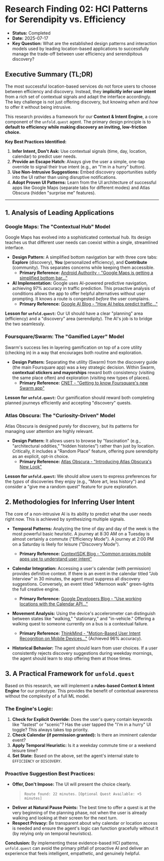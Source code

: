 # Research Finding 02: HCI Patterns for Serendipity vs. Efficiency

-   **Status:** Completed
-   **Date:** 2025-07-17
-   **Key Question:** What are the established design patterns and interaction models used by leading location-based applications to successfully manage the trade-off between user efficiency and serendipitous discovery?

## Executive Summary (TL;DR)

The most successful location-based services do not force users to choose between efficiency and discovery. Instead, they **implicitly infer user intent** from a rich set of contextual signals and adapt the interface accordingly. The key challenge is not just offering discovery, but knowing *when* and *how* to offer it without being intrusive.

This research provides a framework for our **Context & Intent Engine**, a core component of the `unfold.quest` agent. The primary design principle is to **default to efficiency while making discovery an inviting, low-friction choice.**

**Key Best Practices Identified:**
1.  **Infer Intent, Don't Ask:** Use contextual signals (time, day, location, calendar) to predict user needs.
2.  **Provide an Escape Hatch:** Always give the user a simple, one-tap override to signal their true intent (e.g., an "I'm in a hurry" button).
3.  **Use Non-Intrusive Suggestions:** Embed discovery opportunities subtly into the UI rather than using disruptive notifications.
4.  **Adopt Proven UI Patterns:** Learn from the UI architecture of successful apps like Google Maps (separate tabs for different modes) and Atlas Obscura (hidden "surprise me" features).

---

## 1. Analysis of Leading Applications

### Google Maps: The "Contextual Hub" Model

Google Maps has evolved into a sophisticated contextual hub. Its design teaches us that different user needs can coexist within a single, streamlined interface.

-   **Design Pattern:** A simplified bottom navigation bar with three core tabs: **Explore** (discovery), **You** (personalized efficiency), and **Contribute** (community). This separates concerns while keeping them accessible.
    -   **Primary Reference:** [Android Authority - "Google Maps is getting a simplified bottom bar..."](https://www.androidauthority.com/google-maps-bottom-bar-rollout-3467117)
-   **AI Implementation:** Google uses AI-powered predictive navigation, achieving 97% accuracy in traffic prediction. This proactive analysis of conditions allows the app to offer helpful alternatives without user prompting. It knows a route is congested *before* the user complains.
    -   **Primary Reference:** [Google AI Blog - "How AI helps predict traffic..."](https://blog.google/products/maps/google-maps-101-how-ai-helps-predict-traffic-and-determine-routes/)

**Lesson for `unfold.quest`:** Our UI should have a clear "planning" area (efficiency) and a "discovery" area (serendipity). The AI's job is to bridge the two seamlessly.

### Foursquare/Swarm: The "Gamified Layer" Model

Swarm's success lies in layering gamification on top of a core utility (checking in) in a way that encourages both routine and exploration.

-   **Design Pattern:** Separating the utility (Swarm) from the discovery guide (the main Foursquare app) was a key strategic decision. Within Swarm, **contextual stickers and mayorships** reward both consistency (visiting the same place often) and exploration (visiting new types of places).
    -   **Primary Reference:** [CNET - "Getting to know Foursquare's new Swarm app"](https://www.cnet.com/tech/services-and-software/getting-to-know-foursquares-new-swarm-app/)

**Lesson for `unfold.quest`:** Our gamification should reward both completing planned journeys efficiently and accepting "discovery" quests.

### Atlas Obscura: The "Curiosity-Driven" Model

Atlas Obscura is designed purely for discovery, but its patterns for managing user attention are highly relevant.

-   **Design Pattern:** It allows users to browse by "fascination" (e.g., "architectural oddities," "hidden histories") rather than just by location. Critically, it includes a "Random Place" feature, offering pure serendipity as an explicit, opt-in choice.
    -   **Primary Reference:** [Atlas Obscura - "Introducing Atlas Obscura's New Look"](https://www.atlasobscura.com/articles/introducing-atlas-obscuras-new-look)

**Lesson for `unfold.quest`:** We should allow users to express preferences for the *types* of discoveries they enjoy (e.g., "More art, less history") and consider a "give me a random quest" feature for pure exploration.

## 2. Methodologies for Inferring User Intent

The core of a non-intrusive AI is its ability to predict what the user needs right now. This is achieved by synthesizing multiple signals.

-   **Temporal Patterns:** Analyzing the time of day and day of the week is the most powerful basic heuristic. A journey at 8:30 AM on a Tuesday is almost certainly a commute ("Efficiency Mode"). A journey at 2:00 PM on a Saturday is likely for leisure ("Discovery Mode").
    -   **Primary Reference:** [ContextSDK Blog - "Common proxies mobile apps use to understand user intent"](https://contextsdk.com/blogposts/common-proxies-mobile-apps-use-to-understand-user-intent)

-   **Calendar Integration:** Accessing a user's calendar (with permission) provides definitive context. If there is an event in the calendar titled "Job Interview" in 30 minutes, the agent must suppress all discovery suggestions. Conversely, an event titled "Afternoon walk" green-lights the full creative engine.
    -   **Primary Reference:** [Google Developers Blog - "Use working locations with the Calendar API..."](https://developers.googleblog.com/en/use-working-locations-with-the-calendar-api-for-apps-and-workflows/)

-   **Movement Analysis:** Using the device's accelerometer can distinguish between states like "walking," "stationary," and "in-vehicle." Offering a walking quest to someone currently on a bus is a contextual failure.
    -   **Primary Reference:** [ThinkMind - "Motion-Based User Intent Recognition on Mobile Devices..."](https://www.thinkmind.org/articles/adaptive_2020_1_10_58001.pdf) (Achieved 96% accuracy).

-   **Historical Behavior:** The agent should learn from user choices. If a user consistently rejects discovery suggestions during weekday mornings, the agent should learn to stop offering them at those times.

## 3. A Practical Framework for `unfold.quest`

Based on this research, we will implement a **rules-based Context & Intent Engine** for our prototype. This provides the benefit of contextual awareness without the complexity of a full ML model.

### The Engine's Logic:

1.  **Check for Explicit Override:** Does the user's query contain keywords like "fastest" or "scenic"? Has the user tapped the "I'm in a hurry" UI toggle? This always takes top priority.
2.  **Check Calendar (if permission granted):** Is there an imminent calendar event?
3.  **Apply Temporal Heuristic:** Is it a weekday commute time or a weekend leisure time?
4.  **Set State:** Based on the above, set the agent's internal state to `EFFICIENCY` or `DISCOVERY`.

### Proactive Suggestion Best Practices:

-   **Offer, Don't Impose:** The UI will present the choice clearly.
    > `Route found: 22 minutes.`
    > `[Optional Quest Available: +5 minutes]`
-   **Deliver at Natural Pause Points:** The best time to offer a quest is at the very beginning of the planning phase, not when the user is already walking and looking at their screen for the next turn.
-   **Respect Privacy:** Be transparent about why calendar or location access is needed and ensure the agent's logic can function gracefully without it (by relying only on temporal heuristics).

**Conclusion:** By implementing these evidence-based HCI patterns, `unfold.quest` can avoid the primary pitfall of proactive AI and deliver an experience that feels intelligent, empathetic, and genuinely helpful.